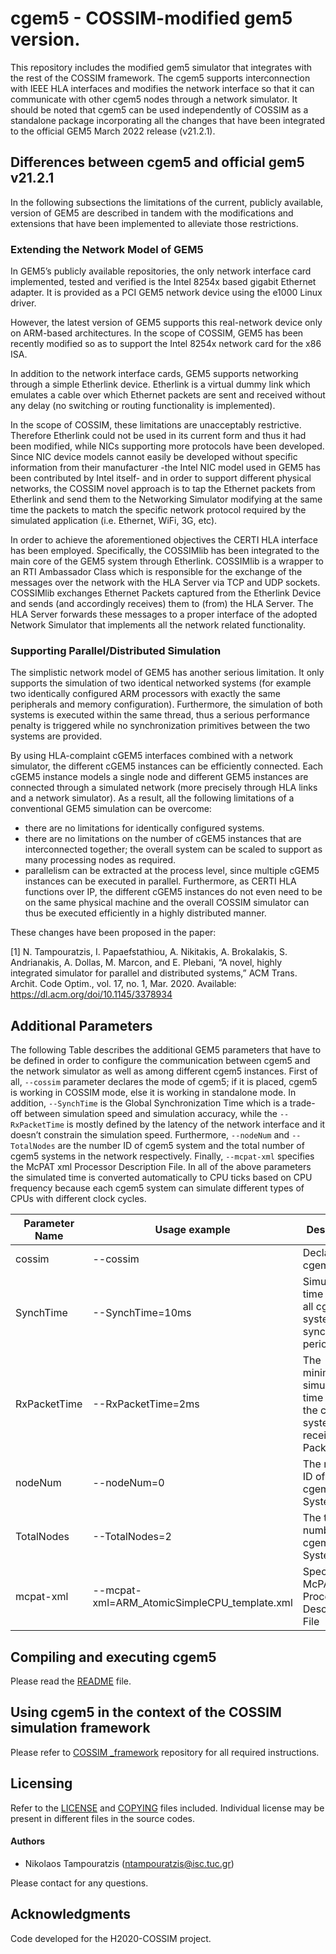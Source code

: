 # cgem5 - COSSIM-modified gem5 version. 

This repository includes the modified gem5 simulator that integrates with the rest of the COSSIM framework. The cgem5 supports interconnection with IEEE HLA interfaces and modifies the network interface so that it can communicate with other cgem5 nodes through a network simulator. It should be noted that cgem5 can be used independently of COSSIM as a standalone package incorporating all the changes that have been integrated to the official GEM5 March 2022 release (v21.2.1).

## Differences between cgem5 and official gem5 v21.2.1

In the following subsections the limitations of the current, publicly available, version of GEM5 are described in tandem with the modifications and extensions that have been implemented to alleviate those restrictions.

### Extending the Network Model of GEM5

In GEM5’s publicly available repositories, the only network interface card implemented, tested and verified is the Intel 8254x based gigabit Ethernet adapter. It is provided as a PCI GEM5 network device using the e1000 Linux driver.

However, the latest version of GEM5 supports this real-network device only on ARM-based architectures. In the scope of COSSIM, GEM5 has been recently modified so as to support the Intel 8254x network card for the x86 ISA.

In addition to the network interface cards, GEM5 supports networking through a simple Etherlink device. Etherlink is a virtual dummy link which emulates a cable over which Ethernet packets are sent and received without any delay (no switching or routing functionality is implemented).

In the scope of COSSIM, these limitations are unacceptably restrictive. Therefore Etherlink could not be used in its current form and thus it had been modified, while NICs supporting more protocols have been developed. Since NIC device models cannot easily be developed without specific information from their manufacturer -the Intel NIC model used in GEM5 has been contributed by Intel itself- and in order to support different physical networks, the COSSIM novel approach is to tap the Ethernet packets from Etherlink and send them to the Networking Simulator modifying at the same time the packets to match the specific network protocol required by the simulated application (i.e. Ethernet, WiFi, 3G, etc).

In order to achieve the aforementioned objectives the CERTI HLA interface has been employed. Specifically, the COSSIMlib has been integrated to the main core of the GEM5 system through Etherlink. COSSIMlib is a wrapper to an RTI Ambassador Class which is responsible for the exchange of the messages over the network with the HLA Server via TCP and UDP sockets. COSSIMlib exchanges Ethernet Packets captured from the Etherlink Device and sends (and accordingly receives) them to (from) the HLA Server. The HLA Server forwards these messages to a proper interface of the adopted Network Simulator that implements all the network related functionality.

### Supporting Parallel/Distributed Simulation

The simplistic network model of GEM5 has another serious limitation. It only supports the simulation of two identical networked systems (for example two identically configured ARM processors with exactly the same peripherals and memory configuration). Furthermore, the simulation of both systems is executed within the same thread, thus a serious performance penalty is triggered while no synchronization primitives between the two systems are provided.

By using HLA-complaint cGEM5 interfaces combined with a network simulator, the different cGEM5 instances can be efficiently connected. Each cGEM5 instance models a single node and different GEM5 instances are connected through a simulated network (more precisely through HLA links and a network simulator). As a result, all the following limitations of a conventional GEM5 simulation can be overcome:

- there are no limitations for identically configured systems.
- there are no limitations on the number of cGEM5 instances that are interconnected together; the overall system can be scaled to support as many processing nodes as required.
- parallelism can be extracted at the process level, since multiple cGEM5 instances can be executed in parallel. Furthermore, as CERTI HLA functions over IP, the different cGEM5 instances do not even need to be on the same physical machine and the overall COSSIM simulator can thus be executed efficiently in a highly distributed manner.

These changes have been proposed in the paper: 

<a id="1">[1]</a> 
N. Tampouratzis, I. Papaefstathiou, A. Nikitakis, A. Brokalakis,
S. Andrianakis, A. Dollas, M. Marcon, and E. Plebani, “A novel,
highly integrated simulator for parallel and distributed systems,”
ACM Trans. Archit. Code Optim., vol. 17, no. 1, Mar. 2020.
Available: https://dl.acm.org/doi/10.1145/3378934

## Additional Parameters

The following Table describes the additional GEM5 parameters that have to be defined in order to configure the communication between cgem5 and the network simulator as well as among different cgem5 instances. 
First of all, `--cossim` parameter declares the mode of cgem5; if it is placed, cgem5 is working in COSSIM mode, else it is working in standalone mode.
In addition, `--SynchTime` is the Global Synchronization Time which is a trade-off between simulation speed and simulation accuracy, while the `--RxPacketTime` is mostly defined by the latency of the network interface and it doesn’t constrain the simulation speed. 
Furthermore, `--nodeNum` and `--TotalNodes` are the number ID of cgem5 system and the total number of cgem5 systems in the network respectively. 
Finally, `--mcpat-xml` specifies the McPAT xml Processor Description File.
In all of the above parameters the simulated time is converted automatically to CPU ticks based on CPU frequency because each cgem5 system can simulate different types of CPUs with different clock cycles.

Parameter Name | Usage example | Description
------------ | ------------- | -------------
cossim | --cossim | Declares the cgem5 mode
SynchTime | --SynchTime=10ms | Simulated time which all cgem5 systems are synchronized periodically
RxPacketTime | --RxPacketTime=2ms | The minimum simulated time which the cgem5 system can receive Packet
nodeNum | --nodeNum=0 | The number ID of this cgem5 System
TotalNodes | --TotalNodes=2 | The total number of cgem5 Systems
mcpat-xml | --mcpat-xml=ARM_AtomicSimpleCPU_template.xml | Specifies the McPAT xml Processor Description File


## Compiling and executing cgem5

Please read the [README](README) file.

## Using cgem5 in the context of the COSSIM simulation framework

Please refer to [COSSIM _framework](https://github.com/H2020-COSSIM/COSSIM_framework) repository for all required instructions.

## Licensing

Refer to the [LICENSE](LICENSE) and [COPYING](COPYING) files included. Individual license may be present in different files in the source codes.

#### Authors

* Nikolaos Tampouratzis (ntampouratzis@isc.tuc.gr)

Please contact for any questions.

## Acknowledgments

Code developed for the H2020-COSSIM project.

